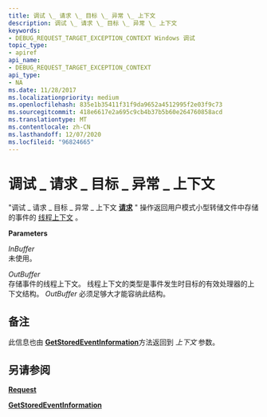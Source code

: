 ```yaml
---
title: 调试 \_ 请求 \_ 目标 \_ 异常 \_ 上下文
description: 调试 \_ 请求 \_ 目标 \_ 异常 \_ 上下文
keywords:
- DEBUG_REQUEST_TARGET_EXCEPTION_CONTEXT Windows 调试
topic_type:
- apiref
api_name:
- DEBUG_REQUEST_TARGET_EXCEPTION_CONTEXT
api_type:
- NA
ms.date: 11/28/2017
ms.localizationpriority: medium
ms.openlocfilehash: 835e1b35411f31f9da9652a4512995f2e03f9c73
ms.sourcegitcommit: 418e6617e2a695c9cb4b37b5b60e264760858acd
ms.translationtype: MT
ms.contentlocale: zh-CN
ms.lasthandoff: 12/07/2020
ms.locfileid: "96824665"
---
```

# <a name="debug_request_target_exception_context"></a>调试 \_ 请求 \_ 目标 \_ 异常 \_ 上下文


"调试 \_ 请求 \_ 目标 \_ 异常 \_ 上下文 [**请求**](request.md) " 操作返回用户模式小型转储文件中存储的事件的 [线程上下文](./scopes-and-symbol-groups.md#thread-context) 。

**Parameters**

<span id="InBuffer"></span><span id="inbuffer"></span><span id="INBUFFER"></span>*InBuffer*  
未使用。

<span id="OutBuffer"></span><span id="outbuffer"></span><span id="OUTBUFFER"></span>*OutBuffer*  
存储事件的线程上下文。 线程上下文的类型是事件发生时目标的有效处理器的上下文结构。 *OutBuffer* 必须足够大才能容纳此结构。

<a name="remarks"></a>备注
-------

此信息也由 [**GetStoredEventInformation**](/windows-hardware/drivers/ddi/dbgeng/nf-dbgeng-idebugcontrol4-getstoredeventinformation)方法返回到 *上下文* 参数。

## <a name="span-idsee_alsospansee-also"></a><span id="see_also"></span>另请参阅


[**Request**](request.md)

[**GetStoredEventInformation**](/windows-hardware/drivers/ddi/dbgeng/nf-dbgeng-idebugcontrol4-getstoredeventinformation)

 

